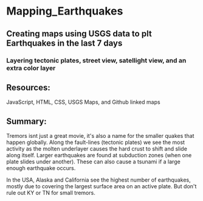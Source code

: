 # Mapping_Earthquakes
## Creating maps using USGS data to plt Earthquakes in the last 7 days
### Layering tectonic plates, street view, satellight view, and an extra color layer

## Resources:
JavaScript, HTML, CSS, USGS Maps, and Github linked maps

## Summary:
Tremors isnt just a great movie, it's also a name for the smaller quakes that happen globally. Along the fault-lines (tectonic plates)
we see the most activity as the molten underlayer causes the hard crust to shift and slide along itself. Larger earthquakes are found at subduction zones
(when one plate slides under another). These can also cause a tsunami if a large enough earthquake occurs. 

In the USA, Alaska and California see the highest number of earthquakes, mostly due to covering the largest surface area on an active plate. But don't rule out KY or TN for small tremors.